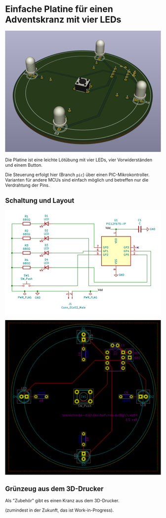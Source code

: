 Einfache Platine für einen Adventskranz mit vier LEDs
=====================================================

![](pcb-3d.png)

Die Platine ist eine leichte Lötübung mit vier LEDs, vier
Vorwiderständen und einem Button.

Die Steuerung erfolgt hier (Branch `pic`) über einen
PIC-Mikrokontroller. Varianten für andere MCUs sind
einfach möglich und betreffen nur die Verdrahtung
der Pins.


Schaltung und Layout
--------------------

![](schematic.png)

![](layout.png)


Grünzeug aus dem 3D-Drucker
---------------------------

Als "Zubehör" gibt es einen Kranz aus dem 3D-Drucker.

(zumindest in der Zukunft, das ist Work-in-Progress).

